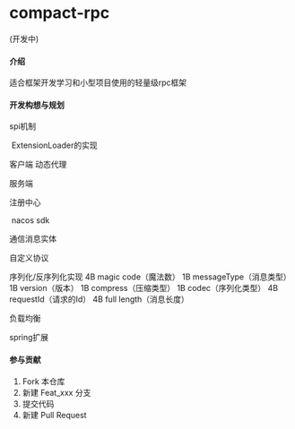 # compact-rpc
(开发中)
#### 介绍
适合框架开发学习和小型项目使用的轻量级rpc框架

#### 开发构想与规划
spi机制

​	ExtensionLoader的实现

客户端
  动态代理

服务端
  
注册中心

​	nacos sdk

通信消息实体

自定义协议

序列化/反序列化实现
    4B  magic code（魔法数）   1B messageType（消息类型） 1B version（版本） 1B compress（压缩类型） 1B codec（序列化类型）  4B  requestId（请求的Id）  4B full length（消息长度）    

负载均衡
  
spring扩展
​	


#### 参与贡献

1.  Fork 本仓库
2.  新建 Feat_xxx 分支
3.  提交代码
4.  新建 Pull Request


